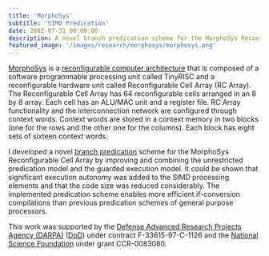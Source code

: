 ```yaml
---
title: 'MorphoSys'
subtitle: 'SIMD Predication'
date: 2002-07-31 00:00:00
description: A novel branch predication scheme for the MorphoSys Reconfigurable Cell Array.
featured_image: '/images/research/morphosys/morphosys.png'
---
```


[MorphoSys](http://www.eng.uci.edu/morphosys/) is a [reconfigurable computer architecture](http://en.wikipedia.org/wiki/Reconfigurable_computing) that is composed of a software programmable processing unit called TinyRISC and a reconfigurable hardware unit called Reconfigurable Cell Array (RC Array). The Reconfigurable Cell Array has 64 reconfigurable cells arranged in an 8 by 8 array. Each cell has an ALU/MAC unit and a register file. RC Array functionality and the interconnection network are configured through context words. Context words are stored in a context memory in two blocks (one for the rows and the other one for the columns). Each block has eight sets of sixteen context words.

I developed a novel [branch predication](http://en.wikipedia.org/wiki/Branch_predication) scheme for the MorphoSys Reconfigurable Cell Array by improving and combining the unrestricted predication model and the guarded execution model. It could be shown that significant execution autonomy was added to the SIMD processing elements and that the code size was reduced considerably. The implemented predication scheme enables more efficient if-conversion compilations than previous predication schemes of general purpose processors.

This work was supported by the [Defense Advanced Research Projects Agency (DARPA)](http://en.wikipedia.org/wiki/Darpa) ([DoD](http://en.wikipedia.org/wiki/United_States_Department_of_Defense)) under contract F-33615-97-C-1126 and the [National Science Foundation](http://en.wikipedia.org/wiki/National_Science_Foundation) under grant CCR-0083080.
